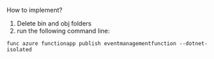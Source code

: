 How to implement?

1. Delete bin and obj folders
2. run the following command line:

`func azure functionapp publish eventmanagementfunction --dotnet-isolated`
